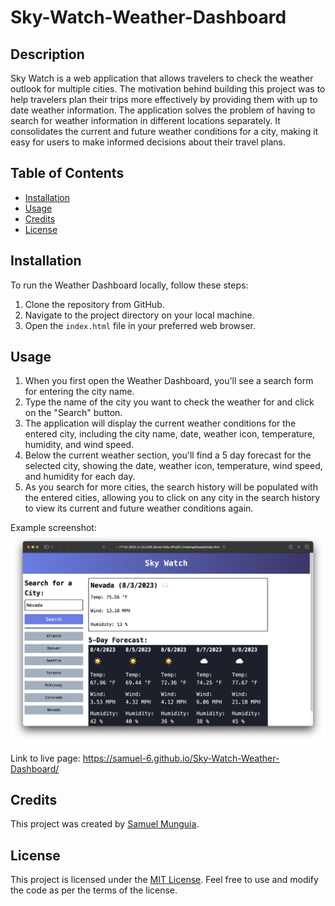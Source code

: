 # Sky-Watch-Weather-Dashboard

## Description

Sky Watch is a web application that allows travelers to check the weather outlook for multiple cities. The motivation behind building this project was to help travelers plan their trips more effectively by providing them with up to date weather information. The application solves the problem of having to search for weather information in different locations separately. It consolidates the current and future weather conditions for a city, making it easy for users to make informed decisions about their travel plans.

## Table of Contents

- [Installation](#installation)
- [Usage](#usage)
- [Credits](#credits)
- [License](#license)

## Installation

To run the Weather Dashboard locally, follow these steps:

1. Clone the repository from GitHub.
2. Navigate to the project directory on your local machine.
3. Open the `index.html` file in your preferred web browser.

## Usage

1. When you first open the Weather Dashboard, you'll see a search form for entering the city name.
2. Type the name of the city you want to check the weather for and click on the "Search" button.
3. The application will display the current weather conditions for the entered city, including the city name, date, weather icon, temperature, humidity, and wind speed.
4. Below the current weather section, you'll find a 5 day forecast for the selected city, showing the date, weather icon, temperature, wind speed, and humidity for each day.
5. As you search for more cities, the search history will be populated with the entered cities, allowing you to click on any city in the search history to view its current and future weather conditions again.

Example screenshot:
![Weather Dashboard Screenshot](public/assets/images/screenshot.png)

Link to live page: https://samuel-6.github.io/Sky-Watch-Weather-Dashboard/

## Credits

This project was created by [Samuel Munguia](https://github.com/samuel-6).

## License

This project is licensed under the [MIT License](https://opensource.org/licenses/MIT). Feel free to use and modify the code as per the terms of the license.